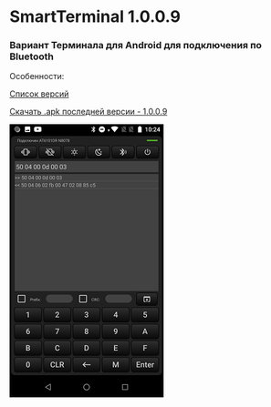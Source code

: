 # SmartTerminal 1.0.0.9
### Вариант Терминала для Android для подключения по Bluetooth

Особенности:

[Список версий](./VERSION.md)

[Скачать .apk последней версии - 1.0.0.9](apk_files/SmartTerminal-v1.0.0.9.apk)

![alt tag](term_bg.png)
